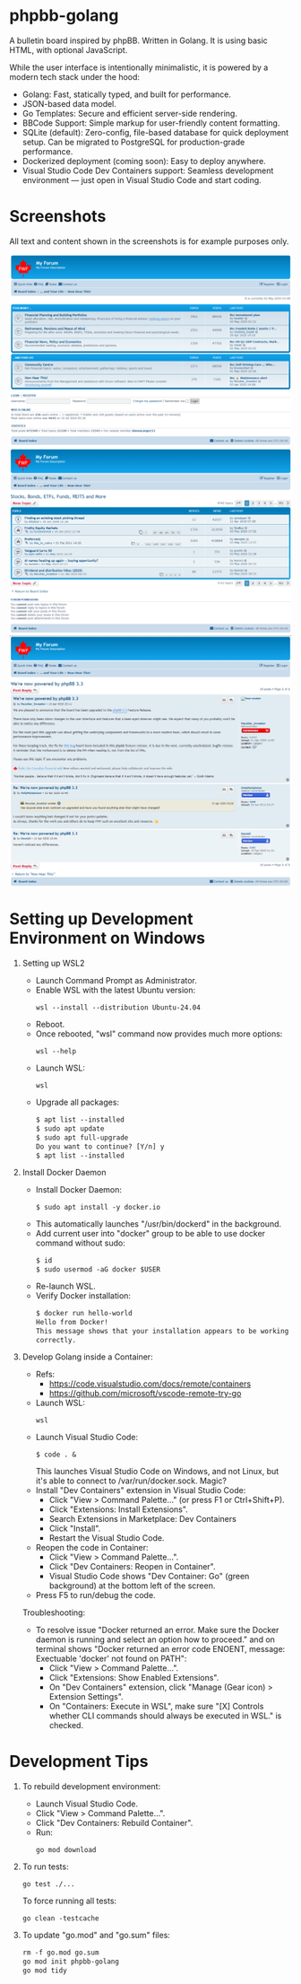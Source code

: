 # phpbb-golang
A bulletin board inspired by phpBB. Written in Golang. It is using basic HTML, with optional JavaScript.

While the user interface is intentionally minimalistic, it is powered by a modern tech stack under the hood:
  - Golang: Fast, statically typed, and built for performance.
  - JSON-based data model.
  - Go Templates: Secure and efficient server-side rendering.
  - BBCode Support: Simple markup for user-friendly content formatting.
  - SQLite (default): Zero-config, file-based database for quick deployment setup. Can be migrated to PostgreSQL for production-grade performance.
  - Dockerized deployment (coming soon): Easy to deploy anywhere.
  - Visual Studio Code Dev Containers support: Seamless development environment — just open in Visual Studio Code and start coding.


# Screenshots

All text and content shown in the screenshots is for example purposes only.

![Main page](examples/myforum/screenshots/main.png?raw=true "Main page")
![Topics page](examples/myforum/screenshots/topics.png?raw=true "Topics page")
![Posts page](examples/myforum/screenshots/posts.png?raw=true "Posts page")


# Setting up Development Environment on Windows
 1. Setting up WSL2
      - Launch Command Prompt as Administrator.
      - Enable WSL with the latest Ubuntu version:
          ```
          wsl --install --distribution Ubuntu-24.04
          ```
      - Reboot.
      - Once rebooted, "wsl" command now provides much more options:
          ```
          wsl --help
          ```
      - Launch WSL:
          ```
          wsl
          ```
      - Upgrade all packages:
          ```
          $ apt list --installed
          $ sudo apt update
          $ sudo apt full-upgrade
          Do you want to continue? [Y/n] y
          $ apt list --installed
          ```

 2. Install Docker Daemon
      - Install Docker Daemon:
          ```
          $ sudo apt install -y docker.io
          ```
      - This automatically launches "/usr/bin/dockerd" in the background.
      - Add current user into "docker" group to be able to use docker command without sudo:
          ```
          $ id
          $ sudo usermod -aG docker $USER
          ```
      - Re-launch WSL.
      - Verify Docker installation:
          ```
          $ docker run hello-world
          Hello from Docker!
          This message shows that your installation appears to be working correctly.
          ```

 3. Develop Golang inside a Container:
      - Refs:
          - https://code.visualstudio.com/docs/remote/containers
          - https://github.com/microsoft/vscode-remote-try-go
      - Launch WSL:
          ```
          wsl
          ```
      - Launch Visual Studio Code:
          ```
          $ code . &
          ```
        This launches Visual Studio Code on Windows, and not Linux, but it's able to connect to /var/run/docker.sock. Magic?
      - Install "Dev Containers" extension in Visual Studio Code:
          - Click "View  >  Command Palette..."  (or press F1 or Ctrl+Shift+P).
          - Click "Extensions: Install Extensions".
          - Search Extensions in Marketplace: Dev Containers
          - Click "Install".
          - Restart the Visual Studio Code.
      - Reopen the code in Container:
          - Click "View  >  Command Palette...".
          - Click "Dev Containers: Reopen in Container".
          - Visual Studio Code shows "Dev Container: Go" (green background) at the bottom left of the screen.
      - Press F5 to run/debug the code.

    Troubleshooting:
      - To resolve issue "Docker returned an error. Make sure the Docker daemon is running and select an option how to proceed." and on terminal shows "Docker returned an error code ENOENT, message: Exectuable 'docker' not found on PATH":
          - Click "View  >  Command Palette...".
          - Click "Extensions: Show Enabled Extensions".
          - On "Dev Containers" extension, click "Manage (Gear icon)  >  Extension Settings".
          - On "Containers: Execute in WSL", make sure "[X] Controls whether CLI commands should always be executed in WSL." is checked.


# Development Tips
 1. To rebuild development environment:
      - Launch Visual Studio Code.
      - Click "View  >  Command Palette...".
      - Click "Dev Containers: Rebuild Container".
      - Run:
          ```
          go mod download
          ```

 2. To run tests:
      ```
      go test ./...
      ```

    To force running all tests:
      ```
      go clean -testcache
      ```

 3. To update "go.mod" and "go.sum" files:
      ```
      rm -f go.mod go.sum
      go mod init phpbb-golang
      go mod tidy
      ```

